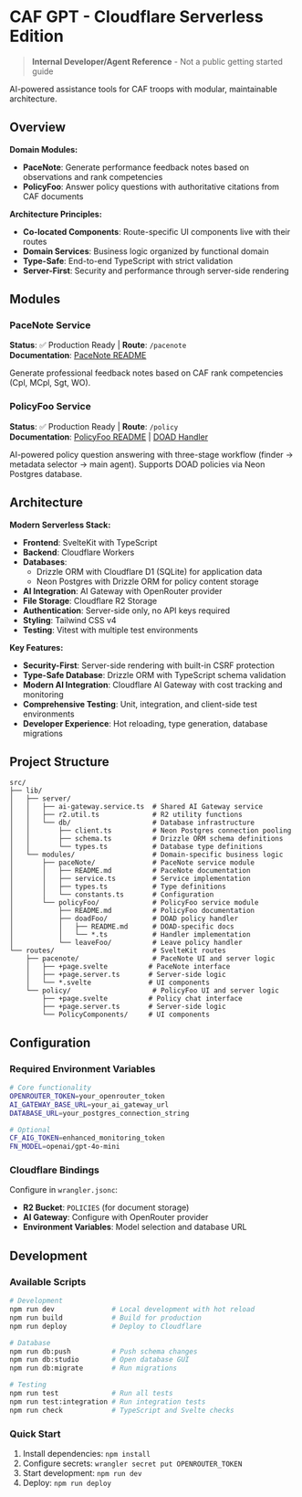 # CAF GPT - Cloudflare Serverless Edition

> **Internal Developer/Agent Reference** - Not a public getting started guide

AI-powered assistance tools for CAF troops with modular, maintainable architecture.

## Overview

**Domain Modules:**
- **PaceNote**: Generate performance feedback notes based on observations and rank competencies
- **PolicyFoo**: Answer policy questions with authoritative citations from CAF documents

**Architecture Principles:**
- **Co-located Components**: Route-specific UI components live with their routes
- **Domain Services**: Business logic organized by functional domain
- **Type-Safe**: End-to-end TypeScript with strict validation
- **Server-First**: Security and performance through server-side rendering

## Modules

### PaceNote Service
**Status**: ✅ Production Ready | **Route**: `/pacenote`  
**Documentation**: [PaceNote README](src/lib/modules/paceNote/README.md)

Generate professional feedback notes based on CAF rank competencies (Cpl, MCpl, Sgt, WO).

### PolicyFoo Service  
**Status**: ✅ Production Ready | **Route**: `/policy`  
**Documentation**: [PolicyFoo README](src/lib/modules/policyFoo/README.md) | [DOAD Handler](src/lib/modules/policyFoo/doadFoo/README.md)

AI-powered policy question answering with three-stage workflow (finder → metadata selector → main agent). Supports DOAD policies via Neon Postgres database.

## Architecture

**Modern Serverless Stack:**

- **Frontend**: SvelteKit with TypeScript
- **Backend**: Cloudflare Workers
- **Databases**:
  - Drizzle ORM with Cloudflare D1 (SQLite) for application data
  - Neon Postgres with Drizzle ORM for policy content storage
- **AI Integration**: AI Gateway with OpenRouter provider
- **File Storage**: Cloudflare R2 Storage
- **Authentication**: Server-side only, no API keys required
- **Styling**: Tailwind CSS v4
- **Testing**: Vitest with multiple test environments

**Key Features:**

- **Security-First**: Server-side rendering with built-in CSRF protection
- **Type-Safe Database**: Drizzle ORM with TypeScript schema validation
- **Modern AI Integration**: Cloudflare AI Gateway with cost tracking and monitoring
- **Comprehensive Testing**: Unit, integration, and client-side test environments
- **Developer Experience**: Hot reloading, type generation, database migrations

## Project Structure

```
src/
├── lib/
│   ├── server/
│   │   ├── ai-gateway.service.ts  # Shared AI Gateway service
│   │   ├── r2.util.ts             # R2 utility functions
│   │   └── db/                    # Database infrastructure
│   │       ├── client.ts          # Neon Postgres connection pooling
│   │       ├── schema.ts          # Drizzle ORM schema definitions
│   │       └── types.ts           # Database type definitions
│   └── modules/                   # Domain-specific business logic
│       ├── paceNote/              # PaceNote service module
│       │   ├── README.md          # PaceNote documentation
│       │   ├── service.ts         # Service implementation
│       │   ├── types.ts           # Type definitions
│       │   └── constants.ts       # Configuration
│       └── policyFoo/             # PolicyFoo service module
│           ├── README.md          # PolicyFoo documentation
│           ├── doadFoo/           # DOAD policy handler
│           │   ├── README.md      # DOAD-specific docs
│           │   └── *.ts           # Handler implementation
│           └── leaveFoo/          # Leave policy handler
└── routes/                        # SvelteKit routes
    ├── pacenote/                  # PaceNote UI and server logic
    │   ├── +page.svelte          # PaceNote interface
    │   ├── +page.server.ts       # Server-side logic
    │   └── *.svelte              # UI components
    └── policy/                    # PolicyFoo UI and server logic
        ├── +page.svelte          # Policy chat interface
        ├── +page.server.ts       # Server-side logic
        └── PolicyComponents/     # UI components
```

## Configuration

### Required Environment Variables

```bash
# Core functionality
OPENROUTER_TOKEN=your_openrouter_token
AI_GATEWAY_BASE_URL=your_ai_gateway_url
DATABASE_URL=your_postgres_connection_string

# Optional
CF_AIG_TOKEN=enhanced_monitoring_token
FN_MODEL=openai/gpt-4o-mini
```

### Cloudflare Bindings

Configure in `wrangler.jsonc`:

- **R2 Bucket**: `POLICIES` (for document storage)
- **AI Gateway**: Configure with OpenRouter provider
- **Environment Variables**: Model selection and database URL

## Development

### Available Scripts

```bash
# Development
npm run dev              # Local development with hot reload
npm run build            # Build for production
npm run deploy           # Deploy to Cloudflare

# Database
npm run db:push          # Push schema changes
npm run db:studio        # Open database GUI
npm run db:migrate       # Run migrations

# Testing
npm run test             # Run all tests
npm run test:integration # Run integration tests
npm run check            # TypeScript and Svelte checks
```

### Quick Start

1. Install dependencies: `npm install`
2. Configure secrets: `wrangler secret put OPENROUTER_TOKEN`
3. Start development: `npm run dev`
4. Deploy: `npm run deploy`
